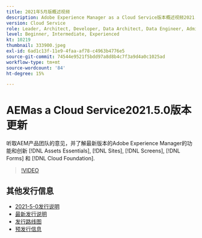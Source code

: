 ```yaml
---
title: 2021年5月版概述视频
description: Adobe Experience Manager as a Cloud Service版本概述视频2021.5.0。
version: Cloud Service
role: Leader, Architect, Developer, Data Architect, Data Engineer, Admin, User
level: Beginner, Intermediate, Experienced
kt: 10219
thumbnail: 333900.jpeg
exl-id: 6ad1c13f-11e9-4faa-af78-c4963b4776e5
source-git-commit: 74544e9521f5bdd97a8d8b4c7f3a9d4a0c1025ad
workflow-type: tm+mt
source-wordcount: '84'
ht-degree: 15%

---
```


# AEMas a Cloud Service2021.5.0版本更新

听取AEM产品团队的意见，并了解最新版本的Adobe Experience Manager的功能和创新 [!DNL Assets Essentials], [!DNL Sites], [!DNL Screens], [!DNL Forms] 和 [!DNL Cloud Foundation].

>[!VIDEO](https://video.tv.adobe.com/v/333900/?quality=12&learn=on)


## 其他发行信息

* [2021-5-0发行说明](https://experienceleague.adobe.com/docs/experience-manager-cloud-service/content/release-notes/release-notes/2021/release-notes-2021-5-0.html)
* [最新发行说明](https://experienceleague.adobe.com/docs/experience-manager-cloud-service/content/release-notes/home.html)
* [发行路线图](https://experienceleague.adobe.com/docs/experience-manager-release-information/aem-release-updates/update-releases-roadmap.html)
* [预发行信息](https://experienceleague.adobe.com/docs/experience-manager-cloud-service/content/release-notes/prerelease.html)
